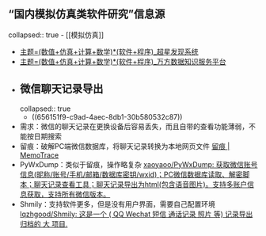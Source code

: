 ## “国内模拟仿真类软件研究”信息源
collapsed:: true
	- [[模拟仿真]]
- [主题=(数值+仿真+计算+数学)*(软件+程序)_超星发现系统](https://www.zhizhen.com/s?adv=DT%28%28%28Su%3D%27%E6%95%B0%E5%80%BC%27%7C%27%E4%BB%BF%E7%9C%9F%27%29+OR+%28Su%3D%27%E8%AE%A1%E7%AE%97%27%7C%27%E6%95%B0%E5%AD%A6%27%29%29+AND+%28Su%3D%27%E8%BD%AF%E4%BB%B6%27*%27%E7%A8%8B%E5%BA%8F%27%29%29&aorp=a&size=15&isort=2&x=0_445&pages=4&version=v2&strdegree2=3)
- [主题=(数值+仿真+计算+数学)*(软件+程序)_万方数据知识服务平台](https://s.wanfangdata.com.cn/paper?q=%28%E6%95%B0%E5%80%BC%20or%20%E4%BB%BF%E7%9C%9F%20or%20%E8%AE%A1%E7%AE%97%20or%20%E6%95%B0%E5%AD%A6%29%20and%20%28%E8%BD%AF%E4%BB%B6%20or%20%E7%A8%8B%E5%BA%8F%29&p=1&o=%7B%22field%22%3A%22%E5%87%BA%E7%89%88%E6%97%B6%E9%97%B4%22,%22order%22%3A0%7D)
- ## 微信聊天记录导出
  collapsed:: true
	- ((656151f9-c9ad-4aec-8db1-30b580532c87))
- 需求：微信的聊天记录在更换设备后容易丢失，而且自带的查看功能薄弱，不能按日期搜索
- 留痕：破解PC端微信数据库，将聊天记录转换为本地网页文件 [留痕 | MemoTrace](https://memotrace.cn/#profile)
- PyWxDump：类似于留痕，操作略复杂 [xaoyaoo/PyWxDump: 获取微信账号信息(昵称/账号/手机/邮箱/数据库密钥/wxid)；PC微信数据库读取、解密脚本；聊天记录查看工具；聊天记录导出为html(包含语音图片)。支持多账户信息获取，支持所有微信版本。](https://github.com/xaoyaoo/PyWxDump?tab=readme-ov-file)
- Shmily：支持软件更多，但是没有用户界面，需要自己配置环境 [lqzhgood/Shmily: 这是一个 ( QQ Wechat 短信 通话记录 照片 等) 记录导出归档的 大 项目.](https://github.com/lqzhgood/Shmily)